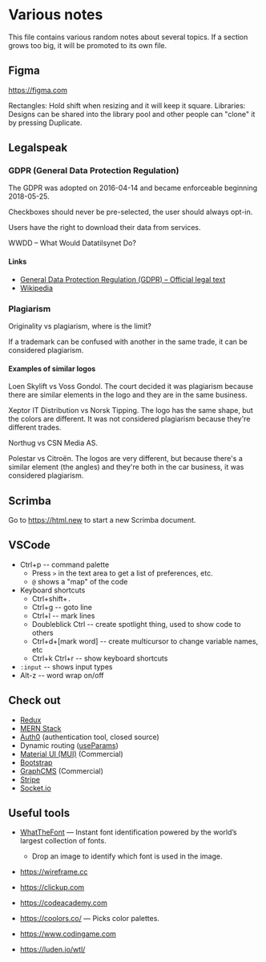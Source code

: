 # Various notes <!-- {{{1 -->

This file contains various random notes about several topics. If a section 
grows too big, it will be promoted to its own file.

## Figma <!-- {{{2 -->

<https://figma.com>

Rectangles: Hold shift when resizing and it will keep it square.
Libraries: Designs can be shared into the library pool and other people can 
"clone" it by pressing Duplicate.

## Legalspeak <!-- {{{2 -->

### GDPR (General Data Protection Regulation) <!-- {{{3 -->

The GDPR was adopted on 2016-04-14 and became enforceable beginning 2018-05-25.

Checkboxes should never be pre-selected, the user should always opt-in.

Users have the right to download their data from services.

WWDD – What Would Datatilsynet Do?

#### Links <!-- {{{4 -->

  - [General Data Protection Regulation (GDPR) – Official legal text](https://gdpr-info.eu/)
  - [Wikipedia](https://en.wikipedia.org/wiki/General_Data_Protection_Regulation)

### Plagiarism <!-- {{{3 -->

Originality vs plagiarism, where is the limit?

If a trademark can be confused with another in the same trade, it can be 
considered plagiarism.

#### Examples of similar logos <!-- {{{4 -->

Loen Skylift vs Voss Gondol. The court decided it was plagiarism because there 
are similar elements in the logo and they are in the same business.

Xeptor IT Distribution vs Norsk Tipping. The logo has the same shape, but the 
colors are different. It was not considered plagiarism because they're 
different trades.

Northug vs CSN Media AS.

Polestar vs Citroën. The logos are very different, but because there's a 
similar element (the angles) and they're both in the car business, it was 
considered plagiarism.

## Scrimba <!-- {{{2 -->

Go to <https://html.new> to start a new Scrimba document.

## VSCode <!-- {{{2 -->

- Ctrl+p -- command palette
  - Press `>` in the text area to get a list of preferences, etc.
  - `@` shows a "map" of the code
- Keyboard shortcuts
  - Ctrl+shift+`.`
  - Ctrl+g -- goto line
  - Ctrl+l -- mark lines
  - Doubleblick Ctrl -- create spotlight thing, used to show code to others
  - Ctrl+d+[mark word] -- create multicursor to change variable names, etc
  - Ctrl+k Ctrl+r -- show keyboard shortcuts
- `:input` -- shows input types
- Alt-z -- word wrap on/off

## Check out <!-- {{{2 -->

  - [Redux](https://redux.js.org/)
  - [MERN Stack](https://www.mongodb.com/mern-stack)
  - [Auth0](https://auth0.com/) (authentication tool, closed source)
  - Dynamic routing 
    ([useParams](https://reactrouter.com/docs/en/v6/hooks/use-params))
  - [Material UI (MUI)](https://mui.com/) (Commercial)
  - [Bootstrap](https://getbootstrap.com/)
  - [GraphCMS](https://graphcms.com/) (Commercial)
  - [Stripe](https://stripe.com)
  - [Socket.io](https://socket.io/)

## Useful tools <!-- {{{2 -->

  - [WhatTheFont](https://www.myfonts.com/WhatTheFont/) — Instant font 
    identification powered by the world’s largest collection of fonts.
    - Drop an image to identify which font is used in the image.
  - <https://wireframe.cc>
  - <https://clickup.com>
  - <https://codeacademy.com>
  - <https://coolors.co/> — Picks color palettes.
  - <https://www.codingame.com>
  - <https://luden.io/wtl/>

    <!--
    File ID: 2fd61240-a37a-11ec-a7f4-71684d3bb1ba
    vim: set ts=2 sw=2 sts=2 tw=79 et fo=tcqw fenc=utf8 :
    vim: set com=b\:#,fb\:-,fb\:*,n\:> ft=markdown fdm=marker fdl=1 :
    -->
